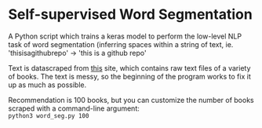 # Self-supervised Word Segmentation
A Python script which trains a keras model to perform the low-level NLP task of word segmentation (inferring spaces within a string of text, ie. 'thisisagithubrepo' &rarr; 'this is a github repo'

Text is datascraped from [this](https://www.gutenberg.org/browse/scores/top) site, which contains raw text files of a variety of books. The text is messy, so the beginning of the program works to fix it up as much as possible.

Recommendation is 100 books, but you can customize the number of books scraped with a command-line argument: \
`python3 word_seg.py 100`
